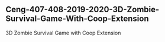 ## Ceng-407-408-2019-2020-3D-Zombie-Survival-Game-With-Coop-Extension
3D Zombie Survival Game with Coop Extension
